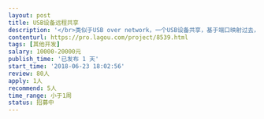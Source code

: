```yaml
---                
layout: post       
title: USB设备远程共享           
description: '</br>类似于USB over network，一个USB设备共享，基于端口映射过去，服务端共享，客户端接收享用，类似于USB over network</br>'     
contenturl: https://pro.lagou.com/project/8539.html      
tags: [其他开发]            
salary: 10000-20000元          
publish_time: '已发布 1 天'         
start_time: '2018-06-23 18:02:56'           
review: 80人                   
apply: 1人                   
recommend: 5人                   
time_range: 小于1周              
status: 招募中                  
---                 
```

